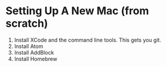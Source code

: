 # Setting Up A New Mac (from scratch)

1. Install XCode and the command line tools.
This gets you git.
1. Install Atom
1. Install AddBlock
1. Install Homebrew
